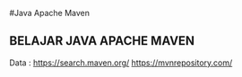 #Java Apache Maven

<h2>BELAJAR JAVA APACHE MAVEN</h2>

Data :
https://search.maven.org/
https://mvnrepository.com/
